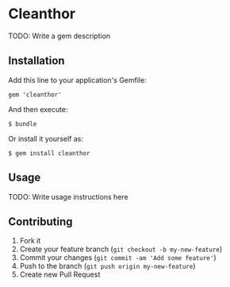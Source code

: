 # Cleanthor

TODO: Write a gem description

## Installation

Add this line to your application's Gemfile:

    gem 'cleanthor'

And then execute:

    $ bundle

Or install it yourself as:

    $ gem install cleanthor

## Usage

TODO: Write usage instructions here

## Contributing

1. Fork it
2. Create your feature branch (`git checkout -b my-new-feature`)
3. Commit your changes (`git commit -am 'Add some feature'`)
4. Push to the branch (`git push origin my-new-feature`)
5. Create new Pull Request
